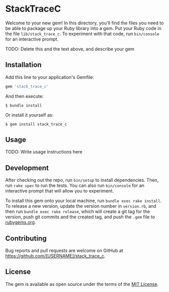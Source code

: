 # StackTraceC

Welcome to your new gem! In this directory, you'll find the files you need to be able to package up your Ruby library into a gem. Put your Ruby code in the file `lib/stack_trace_c`. To experiment with that code, run `bin/console` for an interactive prompt.

TODO: Delete this and the text above, and describe your gem

## Installation

Add this line to your application's Gemfile:

```ruby
gem 'stack_trace_c'
```

And then execute:

    $ bundle install

Or install it yourself as:

    $ gem install stack_trace_c

## Usage

TODO: Write usage instructions here

## Development

After checking out the repo, run `bin/setup` to install dependencies. Then, run `rake spec` to run the tests. You can also run `bin/console` for an interactive prompt that will allow you to experiment.

To install this gem onto your local machine, run `bundle exec rake install`. To release a new version, update the version number in `version.rb`, and then run `bundle exec rake release`, which will create a git tag for the version, push git commits and the created tag, and push the `.gem` file to [rubygems.org](https://rubygems.org).

## Contributing

Bug reports and pull requests are welcome on GitHub at https://github.com/[USERNAME]/stack_trace_c.

## License

The gem is available as open source under the terms of the [MIT License](https://opensource.org/licenses/MIT).
